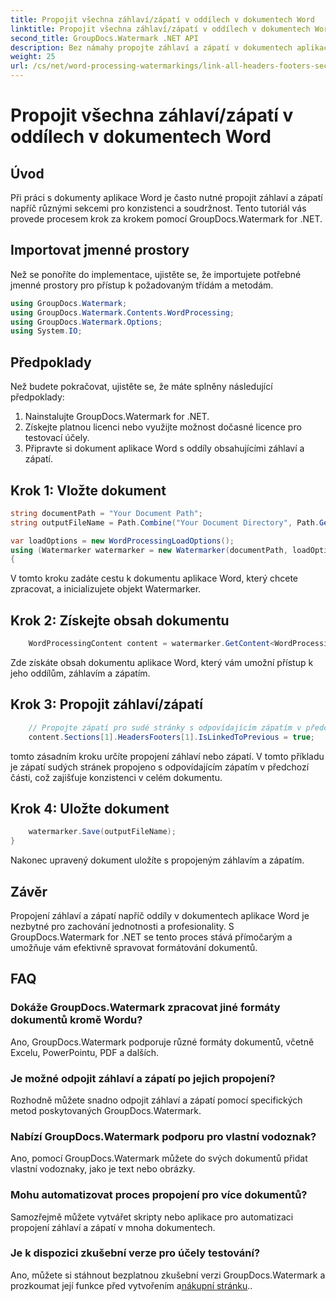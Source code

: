 ```yaml
---
title: Propojit všechna záhlaví/zápatí v oddílech v dokumentech Word
linktitle: Propojit všechna záhlaví/zápatí v oddílech v dokumentech Word
second_title: GroupDocs.Watermark .NET API
description: Bez námahy propojte záhlaví a zápatí v dokumentech aplikace Word pomocí GroupDocs.Watermark pro .NET. Snadno zajistěte konzistenci a profesionalitu.
weight: 25
url: /cs/net/word-processing-watermarkings/link-all-headers-footers-section-word-docs/
---
```


# Propojit všechna záhlaví/zápatí v oddílech v dokumentech Word

## Úvod
Při práci s dokumenty aplikace Word je často nutné propojit záhlaví a zápatí napříč různými sekcemi pro konzistenci a soudržnost. Tento tutoriál vás provede procesem krok za krokem pomocí GroupDocs.Watermark for .NET.
## Importovat jmenné prostory
Než se ponoříte do implementace, ujistěte se, že importujete potřebné jmenné prostory pro přístup k požadovaným třídám a metodám.
```csharp
using GroupDocs.Watermark;
using GroupDocs.Watermark.Contents.WordProcessing;
using GroupDocs.Watermark.Options;
using System.IO;
```
## Předpoklady
Než budete pokračovat, ujistěte se, že máte splněny následující předpoklady:
1. Nainstalujte GroupDocs.Watermark for .NET.
2. Získejte platnou licenci nebo využijte možnost dočasné licence pro testovací účely.
3. Připravte si dokument aplikace Word s oddíly obsahujícími záhlaví a zápatí.
## Krok 1: Vložte dokument
```csharp
string documentPath = "Your Document Path";
string outputFileName = Path.Combine("Your Document Directory", Path.GetFileName(documentPath));

var loadOptions = new WordProcessingLoadOptions();
using (Watermarker watermarker = new Watermarker(documentPath, loadOptions))
{
```
V tomto kroku zadáte cestu k dokumentu aplikace Word, který chcete zpracovat, a inicializujete objekt Watermarker.
## Krok 2: Získejte obsah dokumentu
```csharp
    WordProcessingContent content = watermarker.GetContent<WordProcessingContent>();
```
Zde získáte obsah dokumentu aplikace Word, který vám umožní přístup k jeho oddílům, záhlavím a zápatím.
## Krok 3: Propojit záhlaví/zápatí
```csharp
    // Propojte zápatí pro sudé stránky s odpovídajícím zápatím v předchozí části
    content.Sections[1].HeadersFooters[1].IsLinkedToPrevious = true;
```
tomto zásadním kroku určíte propojení záhlaví nebo zápatí. V tomto příkladu je zápatí sudých stránek propojeno s odpovídajícím zápatím v předchozí části, což zajišťuje konzistenci v celém dokumentu.

## Krok 4: Uložte dokument
```csharp
    watermarker.Save(outputFileName);
}
```
Nakonec upravený dokument uložíte s propojeným záhlavím a zápatím.

## Závěr
Propojení záhlaví a zápatí napříč oddíly v dokumentech aplikace Word je nezbytné pro zachování jednotnosti a profesionality. S GroupDocs.Watermark for .NET se tento proces stává přímočarým a umožňuje vám efektivně spravovat formátování dokumentů.
## FAQ
### Dokáže GroupDocs.Watermark zpracovat jiné formáty dokumentů kromě Wordu?
Ano, GroupDocs.Watermark podporuje různé formáty dokumentů, včetně Excelu, PowerPointu, PDF a dalších.
### Je možné odpojit záhlaví a zápatí po jejich propojení?
Rozhodně můžete snadno odpojit záhlaví a zápatí pomocí specifických metod poskytovaných GroupDocs.Watermark.
### Nabízí GroupDocs.Watermark podporu pro vlastní vodoznak?
Ano, pomocí GroupDocs.Watermark můžete do svých dokumentů přidat vlastní vodoznaky, jako je text nebo obrázky.
### Mohu automatizovat proces propojení pro více dokumentů?
Samozřejmě můžete vytvářet skripty nebo aplikace pro automatizaci propojení záhlaví a zápatí v mnoha dokumentech.
### Je k dispozici zkušební verze pro účely testování?
 Ano, můžete si stáhnout bezplatnou zkušební verzi GroupDocs.Watermark a prozkoumat její funkce před vytvořením a[nákupní stránku](https://purchase.groupdocs.com/temporary-license/)..